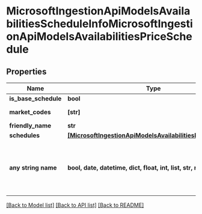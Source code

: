 # MicrosoftIngestionApiModelsAvailabilitiesScheduleInfoMicrosoftIngestionApiModelsAvailabilitiesPriceSchedule


## Properties
Name | Type | Description | Notes
------------ | ------------- | ------------- | -------------
**is_base_schedule** | **bool** |  | [optional] 
**market_codes** | **[str]** | ISO country code | [optional] 
**friendly_name** | **str** |  | [optional] 
**schedules** | [**[MicrosoftIngestionApiModelsAvailabilitiesPriceSchedule]**](MicrosoftIngestionApiModelsAvailabilitiesPriceSchedule.md) |  | [optional] 
**any string name** | **bool, date, datetime, dict, float, int, list, str, none_type** | any string name can be used but the value must be the correct type | [optional]

[[Back to Model list]](../README.md#documentation-for-models) [[Back to API list]](../README.md#documentation-for-api-endpoints) [[Back to README]](../README.md)


